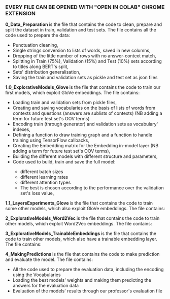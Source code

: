 <h3> EVERY FILE CAN BE OPENED WITH "OPEN IN COLAB" CHROME EXTENSION </h3>

<b> 0_Data_Preparation </b> is the file that contains the code to clean, prepare and split the dataset in train, validation and test sets.
The file contains all the code used to prepare the data: 
<ul>
  <li> Punctuation cleaning, </li>
  <li> Single strings conversion to lists of words, saved in new columns, </li>
  <li> Dropping of the little number of rows with no answer-context match, </li>
  <li> Splitting in Train (75%), Validation (15%) and Test (10%) sets according to titles along BERT's split, </li>
  <li> Sets' distribution generalisation, </li>
  <li> Saving the train and validation sets as pickle and test set as json files </li>
</ul>

<b> 1.0_ExplorativeModels_Glove </b> is the file that contains the code to train our first models, which exploit GloVe embeddings.
The file contains: 
<ul>
  <li> Loading train and validation sets from pickle files, </li>
  <li> Creating and saving vocabularies on the basis of lists of words from contexts and questions (answers are sublists of contexts) (NB adding a term for future test set's OOV terms) </li>
  <li> Encoding train (through generator) and validation sets as vocabulary' indexes, </li>
  <li> Defining a function to draw training graph and a function to handle training using TensorFlow callbacks, </li>
  <li> Creating the Embedding matrix for the Embedding in-model layer (NB adding a term for future test set's OOV terms),</li>
  <li> Building the different models with different structure and parameters, </li>
  <li> Code used to build, train and save the full model: </li> <ul>
        <li> different batch sizes </li>
        <li> different learning rates </li>
        <li> different attention types </li>
        <li> The best is chosen according to the performance over the validation set's loss value, </li>
      </ul>
</ul>

<b> 1.1_LayersExperiments_Glove </b> is the file that contains the code to train some other models, which also exploit GloVe embeddings.
The file contains: 
<ul>
  
</ul>

<b> 2_ExplorativeModels_Word2Vec </b> is the file that contains the code to train other models, which exploit Word2Vec embeddings.
The file contains: 
<ul>
  
</ul>

<b> 3_ExplorativeModels_TrainableEmbeddings </b> is the file that contains the code to train other models, which also have a trainable embedding layer.
The file contains: 
<ul>
  
</ul>

<b> 4_MakingPredictions </b> is the file that contains the code to make prediction and evaluate the model.
The file contains: 
<ul>
  <li>All the code used to prepare the evaluation data, including the encoding using the Vocabularies</li>
  <li> Loading the best models' weights and making them predicting the answers for the evaluation data</li>
  <li> Evaluation of the models' results through our professor's evaluation file</li>
</ul>
